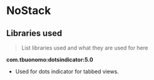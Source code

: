 # NoStack

## Libraries used
> List libraries used and what they are used for here

**com.tbuonomo:dotsindicator:5.0**
- Used for dots indicator for tabbed views.
